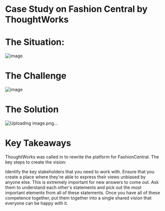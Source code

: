 # Case Study on Fashion Central by ThoughtWorks

# The Situation: 
![image](https://github.com/shaikat010/Udacity-Agile-Software-Developer-Nanodegree/assets/68814937/9e1a8507-4e31-43e1-9497-65493bc548cb)

# The Challenge
![image](https://github.com/shaikat010/Udacity-Agile-Software-Developer-Nanodegree/assets/68814937/0507a37b-c1d8-4712-ba7f-0f0489d7b0a7)

# The Solution
![Uploading image.png…]()

# Key Takeaways
ThoughtWorks was called in to rewrite the platform for FashionCentral. The key steps to create the vision:

Identify the key stakeholders that you need to work with.
Ensure that you create a place where they're able to express their views unbiased by anyone else. This is extremely important for new answers to come out.
Ask them to understand each other's statements and pick out the most important elements from all of these statements.
Once you have all of these competence together, put them together into a single shared vision that everyone can be happy with it.

